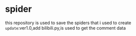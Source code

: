 # spider
this repository is used to save the spiders that i used to create
`update`:ver1.0,add bilibili.py,is used to get the comment data
